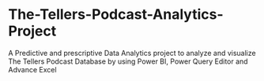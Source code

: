 # The-Tellers-Podcast-Analytics-Project
A Predictive and prescriptive Data Analytics project to analyze and visualize The Tellers Podcast Database by using Power BI, Power Query Editor and Advance Excel 
